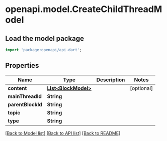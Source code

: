 # openapi.model.CreateChildThreadModel

## Load the model package
```dart
import 'package:openapi/api.dart';
```

## Properties
Name | Type | Description | Notes
------------ | ------------- | ------------- | -------------
**content** | [**List&lt;BlockModel&gt;**](BlockModel.md) |  | [optional] 
**mainThreadId** | **String** |  | 
**parentBlockId** | **String** |  | 
**topic** | **String** |  | 
**type** | **String** |  | 

[[Back to Model list]](../README.md#documentation-for-models) [[Back to API list]](../README.md#documentation-for-api-endpoints) [[Back to README]](../README.md)



